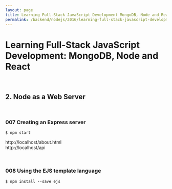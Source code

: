 ```yaml
---
layout: page
title: Learning Full-Stack JavaScript Development MongoDB, Node and React
permalink: /backend/nodejs/2016/learning-full-stack-javascript-development/node-as-a-web-server/
---
```


# Learning Full-Stack JavaScript Development: MongoDB, Node and React

<br/>

## 2. Node as a Web Server

<br/>    

### 007 Creating an Express server
    
    $ npm start

http://localhost/about.html  
http://localhost/api


<br/>

### 008 Using the EJS template language


    $ npm install --save ejs
